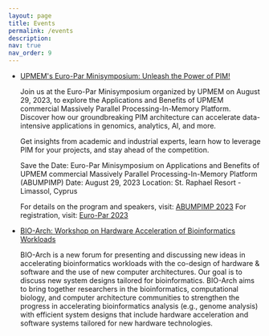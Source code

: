 ```yaml
---
layout: page
title: Events
permalink: /events
description:
nav: true
nav_order: 9
---
```


* [UPMEM's Euro-Par Minisymposium: Unleash the Power of PIM!](https://www.upmem.com/abumpimp-2023/)

	Join us at the Euro-Par Minisymposium organized by UPMEM on August 29, 2023, to explore the Applications and Benefits of UPMEM commercial Massively Parallel Processing-In-Memory Platform. Discover how our groundbreaking PIM architecture can accelerate data-intensive applications in genomics, analytics, AI, and more.

	Get insights from academic and industrial experts, learn how to leverage PIM for your projects, and stay ahead of the competition. 

	Save the Date:
	Euro-Par Minisymposium on Applications and Benefits of UPMEM commercial Massively Parallel Processing-In-Memory Platform (ABUMPIMP)
	Date: August 29, 2023
	Location: St. Raphael Resort - Limassol, Cyprus

	For details on the program and speakers, visit: [ABUMPIMP 2023](https://www.upmem.com/abumpimp-2023)
	For registration, visit: [Euro-Par 2023](https://2023.euro-par.org/)
	
* [BIO-Arch: Workshop on Hardware Acceleration of Bioinformatics Workloads](https://safari.ethz.ch/recomb23-arch-workshop/)

	BIO-Arch is a new forum for presenting and discussing new ideas in accelerating bioinformatics workloads with the co-design of hardware & software and the use of new computer architectures. Our goal is to discuss new system designs tailored for bioinformatics. BIO-Arch aims to bring together researchers in the bioinformatics, computational biology, and computer architecture communities to strengthen the progress in accelerating bioinformatics analysis (e.g., genome analysis) with efficient system designs that include hardware acceleration and software systems tailored for new hardware technologies.
